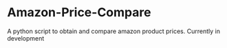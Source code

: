 # Amazon-Price-Compare
A python script to obtain and compare amazon product prices.
Currently in development

